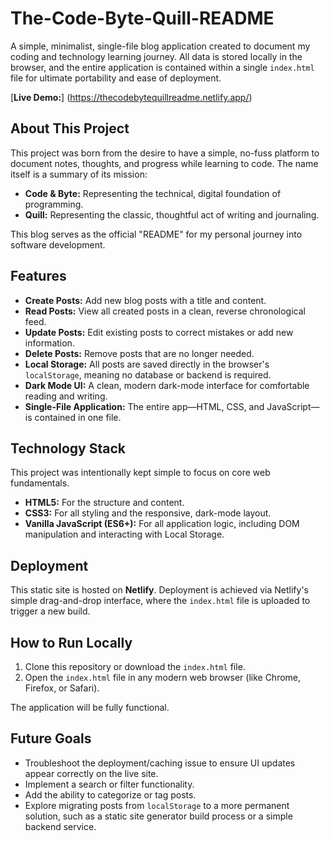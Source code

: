 # The-Code-Byte-Quill-README

A simple, minimalist, single-file blog application created to document my coding and technology learning journey. All data is stored locally in the browser, and the entire application is contained within a single `index.html` file for ultimate portability and ease of deployment.

[**Live Demo:**] (https://thecodebytequillreadme.netlify.app/)

## About This Project

This project was born from the desire to have a simple, no-fuss platform to document notes, thoughts, and progress while learning to code. The name itself is a summary of its mission:
* **Code & Byte:** Representing the technical, digital foundation of programming.
* **Quill:** Representing the classic, thoughtful act of writing and journaling.

This blog serves as the official "README" for my personal journey into software development.

## Features

* **Create Posts:** Add new blog posts with a title and content.
* **Read Posts:** View all created posts in a clean, reverse chronological feed.
* **Update Posts:** Edit existing posts to correct mistakes or add new information.
* **Delete Posts:** Remove posts that are no longer needed.
* **Local Storage:** All posts are saved directly in the browser's `localStorage`, meaning no database or backend is required.
* **Dark Mode UI:** A clean, modern dark-mode interface for comfortable reading and writing.
* **Single-File Application:** The entire app—HTML, CSS, and JavaScript—is contained in one file.

## Technology Stack

This project was intentionally kept simple to focus on core web fundamentals.
* **HTML5:** For the structure and content.
* **CSS3:** For all styling and the responsive, dark-mode layout.
* **Vanilla JavaScript (ES6+):** For all application logic, including DOM manipulation and interacting with Local Storage.

## Deployment

This static site is hosted on **Netlify**. Deployment is achieved via Netlify's simple drag-and-drop interface, where the `index.html` file is uploaded to trigger a new build.

## How to Run Locally

1.  Clone this repository or download the `index.html` file.
2.  Open the `index.html` file in any modern web browser (like Chrome, Firefox, or Safari).

The application will be fully functional.

## Future Goals

* Troubleshoot the deployment/caching issue to ensure UI updates appear correctly on the live site.
* Implement a search or filter functionality.
* Add the ability to categorize or tag posts.
* Explore migrating posts from `localStorage` to a more permanent solution, such as a static site generator build process or a simple backend service.
